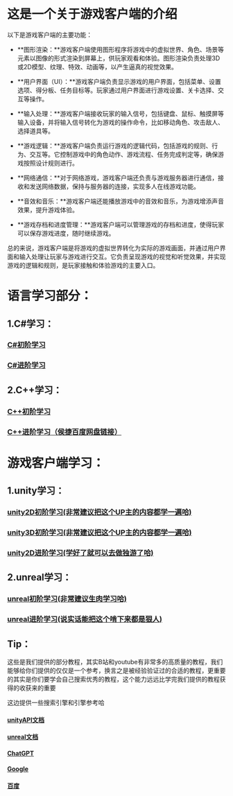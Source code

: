 # 这是一个关于游戏客户端的介绍

以下是游戏客户端的主要功能：

+ **图形渲染：**游戏客户端使用图形程序将游戏中的虚拟世界、角色、场景等元素以图像的形式渲染到屏幕上，供玩家观看和体验。图形渲染负责处理3D或2D模型、纹理、特效、动画等，以产生逼真的视觉效果。

+ **用户界面（UI）：**游戏客户端负责显示游戏的用户界面，包括菜单、设置选项、得分板、任务目标等。玩家通过用户界面进行游戏设置、关卡选择、交互等操作。

+ **输入处理：**游戏客户端接收玩家的输入信号，包括键盘、鼠标、触摸屏等输入设备，并将输入信号转化为游戏的操作命令，比如移动角色、攻击敌人、选择道具等。

+ **游戏逻辑：**游戏客户端负责运行游戏的逻辑代码，包括游戏的规则、行为、交互等。它控制游戏中的角色动作、游戏流程、任务完成判定等，确保游戏按照设计规则进行。

+ **网络通信：**对于网络游戏，游戏客户端还负责与游戏服务器进行通信，接收和发送网络数据，保持与服务器的连接，实现多人在线游戏功能。

+ **音效和音乐：**游戏客户端还能播放游戏中的音效和音乐，为游戏增添声音效果，提升游戏体验。

+ **游戏存档和进度管理：**游戏客户端可以管理游戏的存档和进度，使得玩家可以保存游戏进度，随时继续游戏。

总的来说，游戏客户端是将游戏的虚拟世界转化为实际的游戏画面，并通过用户界面和输入处理让玩家与游戏进行交互。它负责呈现游戏的视觉和听觉效果，并实现游戏的逻辑和规则，是玩家接触和体验游戏的主要入口。

# 语言学习部分：
## 1.C#学习：
### [C#初阶学习](https://www.bilibili.com/video/BV1PA411p7A6/?share_source=copy_web&vd_source=419a996514d87d39b68a29c3ce08021c)
### [C#进阶学习](https://www.bilibili.com/video/BV1J54y1B74C/?share_source=copy_web&vd_source=419a996514d87d39b68a29c3ce08021c)
## 2.C++学习：
### [C++初阶学习](https://www.bilibili.com/video/BV1et411b73Z/?share_source=copy_web&vd_source=419a996514d87d39b68a29c3ce08021c)
### [C++进阶学习（侯捷百度网盘链接）](https://pan.baidu.com/s/1Zg-JEDLW24oHnZdghEZToQ?pwd=mjd4)

# 游戏客户端学习：
## 1.unity学习：
### [unity2D初阶学习(非常建议把这个UP主的内容都学一遍哈)](https://www.bilibili.com/video/BV1mL411o77x/?share_source=copy_web&vd_source=419a996514d87d39b68a29c3ce08021c)
### [unity3D初阶学习(非常建议把这个UP主的内容都学一遍哈)](https://www.bilibili.com/video/BV1rf4y1k7vE/?share_source=copy_web&vd_source=419a996514d87d39b68a29c3ce08021c)
### [unity2D进阶学习(学好了就可以去做独游了哈)](https://www.bilibili.com/video/BV1ha41147RP/?share_source=copy_web&vd_source=419a996514d87d39b68a29c3ce08021c)
## 2.unreal学习：
### [unreal初阶学习(非常建议生肉学习哈)](https://www.bilibili.com/video/BV1LP4y1F7yE?spm_id_from=333.337.search-card.all.click)
### [unreal进阶学习(说实话能把这个啃下来都是狠人)](https://zhuanlan.zhihu.com/p/22813908)

## Tip：
这些是我们提供的部分教程，其实B站和youtube有非常多的高质量的教程，我们能够给你们提供的仅仅是一个参考，换言之是被经验验证过的合适的教程，更重要的其实是你们要学会自己搜索优秀的教程，这个能力远远比学完我们提供的教程获得的收获来的重要

这边提供一些搜索引擎和引擎参考哈
#### [unityAPI文档](https://docs.unity.cn/2020.3/Documentation/ScriptReference/index.html)
#### [unreal文档](https://docs.unrealengine.com/5.2/en-US/)
#### [ChatGPT](https://chat.openai.com/)
#### [Google](https://www.google.com/)
#### [百度](https://www.baidu.com/)


